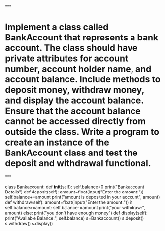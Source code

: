"""
# Implement a class called BankAccount that represents a bank account. The class should have private attributes for account number, account holder name, and account balance. Include methods to deposit money, withdraw money, and display the account balance. Ensure that the account balance cannot be accessed directly from outside the class. Write a program to create an instance of the BankAccount class and test the deposit and withdrawal functional.
"""

class Bankaccount:
  def __init__(self):
    self.balance=0
    print("Bankaccount Details")
  def deposit(self):
    amount=float(input("Enter the amount:"))
    self.balance+=amount
    print("amount is deposited in your account", amount)
  def withdraw(self):
      amount=float(input("Enter the amount:")) 
      if self.balance>=amount:
        self.balance-=amount 
        print("your withdraw:", amount)
      else:
        print("you don't have enough money")
  def display(self):
      print("Available Balance:", self.balance)
s=Bankaccount()
s.deposit()
s.withdraw()
s.display()
    

<!---
RAMITHA1276312/RAMITHA1276312 is a ✨ special ✨ repository because its `README.md` (this file) appears on your GitHub profile.
You can click the Preview link to take a look at your changes.
--->
